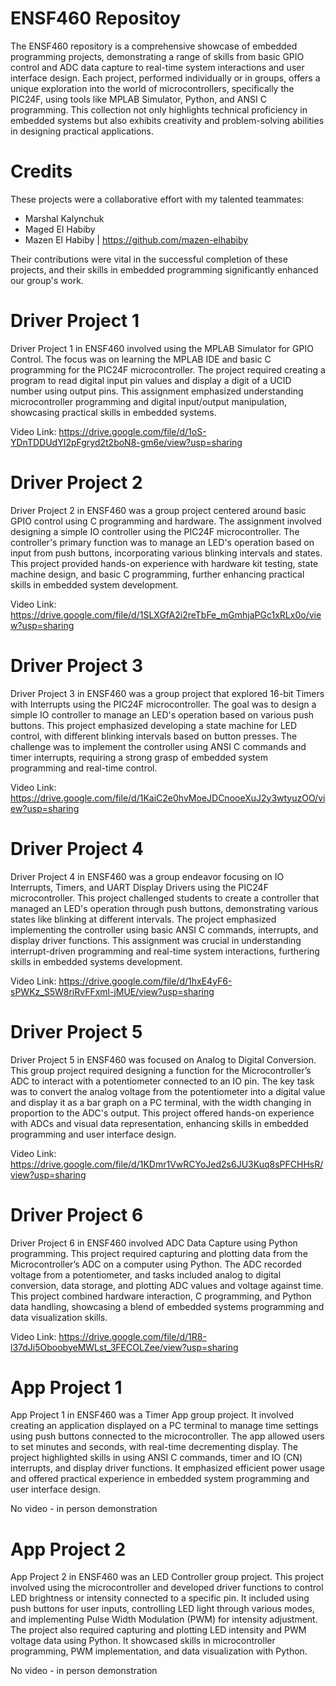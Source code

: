 # ENSF460 Repositoy
The ENSF460 repository is a comprehensive showcase of embedded programming projects, demonstrating a range of skills from basic GPIO control and ADC data capture to real-time system interactions and user interface design. Each project, performed individually or in groups, offers a unique exploration into the world of microcontrollers, specifically the PIC24F, using tools like MPLAB Simulator, Python, and ANSI C programming. This collection not only highlights technical proficiency in embedded systems but also exhibits creativity and problem-solving abilities in designing practical applications.

# Credits
These projects were a collaborative effort with my talented teammates:

+ Marshal Kalynchuk
+ Maged El Habiby
+ Mazen El Habiby | https://github.com/mazen-elhabiby

Their contributions were vital in the successful completion of these projects, and their skills in embedded programming significantly enhanced our group's work.

# Driver Project 1

Driver Project 1 in ENSF460 involved using the MPLAB Simulator for GPIO Control. The focus was on learning the MPLAB IDE and basic C programming for the PIC24F microcontroller. The project required creating a program to read digital input pin values and display a digit of a UCID number using output pins. This assignment emphasized understanding microcontroller programming and digital input/output manipulation, showcasing practical skills in embedded systems.

Video Link:
https://drive.google.com/file/d/1oS-YDnTDDUdYI2pFgryd2t2boN8-gm6e/view?usp=sharing

# Driver Project 2

Driver Project 2 in ENSF460 was a group project centered around basic GPIO control using C programming and hardware. The assignment involved designing a simple IO controller using the PIC24F microcontroller. The controller's primary function was to manage an LED's operation based on input from push buttons, incorporating various blinking intervals and states. This project provided hands-on experience with hardware kit testing, state machine design, and basic C programming, further enhancing practical skills in embedded system development.

Video Link:
https://drive.google.com/file/d/1SLXGfA2i2reTbFe_mGmhjaPGc1xRLx0o/view?usp=sharing

# Driver Project 3

Driver Project 3 in ENSF460 was a group project that explored 16-bit Timers with Interrupts using the PIC24F microcontroller. The goal was to design a simple IO controller to manage an LED's operation based on various push buttons. This project emphasized developing a state machine for LED control, with different blinking intervals based on button presses. The challenge was to implement the controller using ANSI C commands and timer interrupts, requiring a strong grasp of embedded system programming and real-time control.

Video Link:
https://drive.google.com/file/d/1KaiC2e0hvMoeJDCnooeXuJ2y3wtyuzOO/view?usp=sharing

# Driver Project 4

Driver Project 4 in ENSF460 was a group endeavor focusing on IO Interrupts, Timers, and UART Display Drivers using the PIC24F microcontroller. This project challenged students to create a controller that managed an LED's operation through push buttons, demonstrating various states like blinking at different intervals. The project emphasized implementing the controller using basic ANSI C commands, interrupts, and display driver functions. This assignment was crucial in understanding interrupt-driven programming and real-time system interactions, furthering skills in embedded systems development.

Video Link: 
https://drive.google.com/file/d/1hxE4yF6-sPWKz_S5W8riRvFFxml-jMUE/view?usp=sharing

# Driver Project 5

Driver Project 5 in ENSF460 was focused on Analog to Digital Conversion. This group project required designing a function for the Microcontroller’s ADC to interact with a potentiometer connected to an IO pin. The key task was to convert the analog voltage from the potentiometer into a digital value and display it as a bar graph on a PC terminal, with the width changing in proportion to the ADC's output. This project offered hands-on experience with ADCs and visual data representation, enhancing skills in embedded programming and user interface design.

Video Link:
https://drive.google.com/file/d/1KDmr1VwRCYoJed2s6JU3Kuq8sPFCHHsR/view?usp=sharing

# Driver Project 6

Driver Project 6 in ENSF460 involved ADC Data Capture using Python programming. This project required capturing and plotting data from the Microcontroller’s ADC on a computer using Python. The ADC recorded voltage from a potentiometer, and tasks included analog to digital conversion, data storage, and plotting ADC values and voltage against time. This project combined hardware interaction, C programming, and Python data handling, showcasing a blend of embedded systems programming and data visualization skills.

Video Link: 
https://drive.google.com/file/d/1R8-l37dJi5OboobyeMWLst_3FECOLZee/view?usp=sharing

# App Project 1

App Project 1 in ENSF460 was a Timer App group project. It involved creating an application displayed on a PC terminal to manage time settings using push buttons connected to the microcontroller. The app allowed users to set minutes and seconds, with real-time decrementing display. The project highlighted skills in using ANSI C commands, timer and IO (CN) interrupts, and display driver functions. It emphasized efficient power usage and offered practical experience in embedded system programming and user interface design.

No video - in person demonstration

# App Project 2

App Project 2 in ENSF460 was an LED Controller group project. This project involved using the microcontroller and developed driver functions to control LED brightness or intensity connected to a specific pin. It included using push buttons for user inputs, controlling LED light through various modes, and implementing Pulse Width Modulation (PWM) for intensity adjustment. The project also required capturing and plotting LED intensity and PWM voltage data using Python. It showcased skills in microcontroller programming, PWM implementation, and data visualization with Python.

No video - in person demonstration
